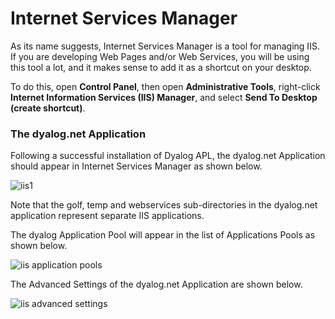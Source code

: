 # Internet Services Manager

As its name suggests, Internet Services Manager is a tool for managing IIS. If you are developing Web Pages and/or Web Services, you will be using this tool a lot, and it makes sense to add it as a shortcut on your desktop.

To do this, open **Control Panel**, then open **Administrative Tools**, right-click **Internet Information Services (IIS) Manager**, and select **Send To Desktop (create shortcut)**.

### The dyalog.net Application

Following a successful installation of Dyalog APL, the dyalog.net Application should appear in Internet Services Manager as shown below.

![iis1](site:img/iis1.png)

Note that the golf, temp and webservices sub-directories in the dyalog.net application represent separate IIS applications.

The dyalog Application Pool will appear in the list of Applications Pools as shown below.

![iis application pools](site:img/iis-application-pools.png)

The Advanced Settings of the dyalog.net Application are shown below.

![iis advanced settings](site:img/iis-advanced-settings.png)
